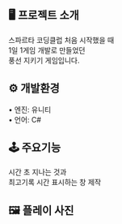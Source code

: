 ## 🖥 프로젝트 소개 

스파르타 코딩클럽 처음 시작했을 때  
1일 1게임 개발로 만들었던  
풍선 지키기 게임입니다.  

## ⚙️ 개발환경  

• 엔진: 유니티  
• 언어: C#  

## 🕹 주요기능  

시간 초 지나는 것과  
최고기록 시간 표시하는 창 제작  

## 🖼 플레이 사진
